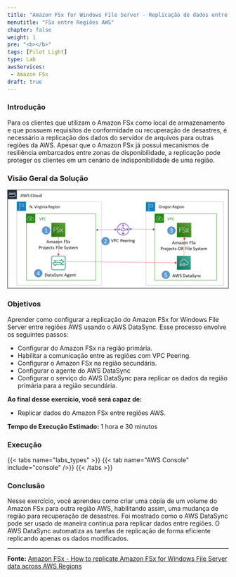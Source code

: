 ```yaml
---
title: "Amazon FSx for Windows File Server - Replicação de dados entre regiões"
menutitle: "FSx entre Regiões AWS"
chapter: false
weight: 1
pre: "<b></b>"
tags: [Pilot Light]
type: Lab
awsServices:
 - Amazon FSx
draft: true
---
```




### Introdução
Para os clientes que utilizam o Amazon FSx como local de armazenamento e que possuem requisitos de conformidade ou recuperação de desastres, é necessário a replicação dos dados do servidor de arquivos para outras regiões da AWS. Apesar que o Amazon FSx já possui mecanismos de resiliência embarcados entre zonas de disponibilidade, a replicação pode proteger os clientes em um cenário de indisponibilidade de uma região.


### Visão Geral da Solução


![any](images/architecture.png)

### Objetivos

Aprender como configurar a replicação do Amazon FSx for Windows File Server entre regiões AWS usando o AWS DataSync. Esse processo envolve os seguintes passos:

* Configurar do Amazon FSx na região primária.
* Habilitar a comunicação entre as regiões com VPC Peering.
* Configurar o Amazon FSx na região secundária. 
* Configurar o agente do AWS DataSync 
* Configurar o serviço do AWS DataSync para replicar os dados da região primária para a região secundária.



**Ao final desse exercício, você será capaz de:**
- Replicar dados do Amazon FSx entre regiões AWS.

**Tempo de Execução Estimado:** 1 hora e 30 minutos

### Execução
{{< tabs name="labs_types" >}} 
{{< tab name="AWS Console" include="console" />}} 
{{< /tabs >}}

<!--
### Congratulations!

You have set up AWS DataSync to copy files from the Amazon FSx file system in the source AWS Region to the Amazon FSx file system in the DR AWS Region. During task execution, AWS DataSync examines the source files and only copies the files that have changed. If you would like to watch a walkthrough of the process, please review this 
{{< youtube YO-i6GIGD1E>}}

*(you can skip to 3:37 in the video)*.
-->


### Conclusão

Nesse exercício, você aprendeu como criar uma cópia de um volume do Amazon FSx para outra região AWS, habilitando assim, uma mudança de região para recuperação de desastres. Foi mostrado como o AWS DataSync pode ser usado de maneira contínua para replicar dados entre regiões. O AWS DataSync automatiza as tarefas de replicação de forma eficiente replicando apenas os dados modificados.


----- 

**Fonte:** [Amazon FSx - How to replicate Amazon FSx for Windows File Server data across AWS Regions](https://aws.amazon.com/blogs/storage/how-to-replicate-amazon-fsx-file-server-data-across-aws-regions/)




